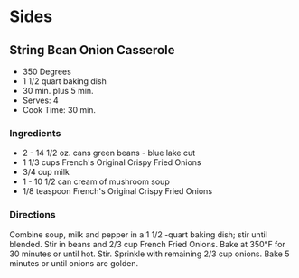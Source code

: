 # Sides

## String Bean Onion Casserole

* 350 Degrees
* 1 1/2 quart baking dish
* 30 min. plus 5 min.
* Serves: 4
* Cook Time: 30 min.

### Ingredients

* 2 - 14 1/2  oz. cans green beans - blue lake cut
* 1 1/3 cups French's Original Crispy Fried Onions
* 3/4 cup milk
* 1 - 10 1/2 can cream of mushroom soup
* 1/8 teaspoon  French's Original Crispy Fried Onions

### Directions

Combine soup, milk and pepper in a 1 1/2 -quart baking dish; stir until blended.  Stir in beans and 2/3 cup French Fried Onions.   Bake at 350°F for 30 minutes or until hot. Stir.  Sprinkle with remaining 2/3 cup onions.  Bake 5 minutes or until onions are golden.
